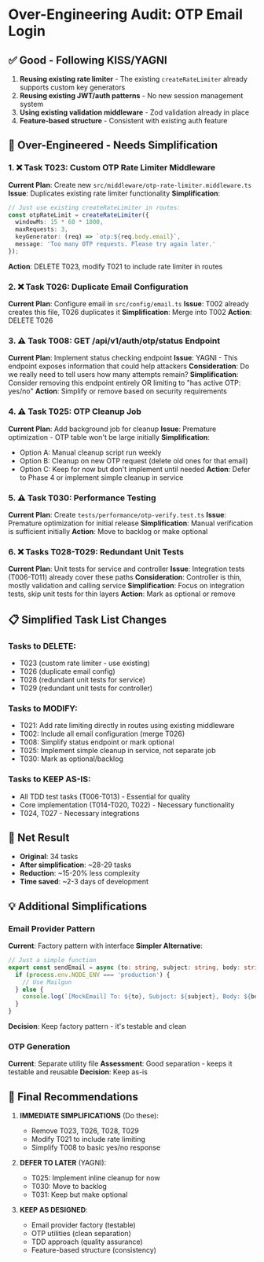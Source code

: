 # Over-Engineering Audit: OTP Email Login

## ✅ Good - Following KISS/YAGNI
1. **Reusing existing rate limiter** - The existing `createRateLimiter` already supports custom key generators
2. **Reusing existing JWT/auth patterns** - No new session management system
3. **Using existing validation middleware** - Zod validation already in place
4. **Feature-based structure** - Consistent with existing auth feature

## 🚨 Over-Engineered - Needs Simplification

### 1. ❌ Task T023: Custom OTP Rate Limiter Middleware
**Current Plan**: Create new `src/middleware/otp-rate-limiter.middleware.ts`
**Issue**: Duplicates existing rate limiter functionality
**Simplification**:
```typescript
// Just use existing createRateLimiter in routes:
const otpRateLimit = createRateLimiter({
  windowMs: 15 * 60 * 1000,
  maxRequests: 3,
  keyGenerator: (req) => `otp:${req.body.email}`,
  message: 'Too many OTP requests. Please try again later.'
});
```
**Action**: DELETE T023, modify T021 to include rate limiter in routes

### 2. ❌ Task T026: Duplicate Email Configuration
**Current Plan**: Configure email in `src/config/email.ts`
**Issue**: T002 already creates this file, T026 duplicates it
**Simplification**: Merge into T002
**Action**: DELETE T026

### 3. ⚠️ Task T008: GET /api/v1/auth/otp/status Endpoint
**Current Plan**: Implement status checking endpoint
**Issue**: YAGNI - This endpoint exposes information that could help attackers
**Consideration**: Do we really need to tell users how many attempts remain?
**Simplification**: Consider removing this endpoint entirely OR limiting to "has active OTP: yes/no"
**Action**: Simplify or remove based on security requirements

### 4. ⚠️ Task T025: OTP Cleanup Job
**Current Plan**: Add background job for cleanup
**Issue**: Premature optimization - OTP table won't be large initially
**Simplification**:
- Option A: Manual cleanup script run weekly
- Option B: Cleanup on new OTP request (delete old ones for that email)
- Option C: Keep for now but don't implement until needed
**Action**: Defer to Phase 4 or implement simple cleanup in service

### 5. ⚠️ Task T030: Performance Testing
**Current Plan**: Create `tests/performance/otp-verify.test.ts`
**Issue**: Premature optimization for initial release
**Simplification**: Manual verification is sufficient initially
**Action**: Move to backlog or make optional

### 6. ❌ Tasks T028-T029: Redundant Unit Tests
**Current Plan**: Unit tests for service and controller
**Issue**: Integration tests (T006-T011) already cover these paths
**Consideration**: Controller is thin, mostly validation and calling service
**Simplification**: Focus on integration tests, skip unit tests for thin layers
**Action**: Mark as optional or remove

## 📋 Simplified Task List Changes

### Tasks to DELETE:
- T023 (custom rate limiter - use existing)
- T026 (duplicate email config)
- T028 (redundant unit tests for service)
- T029 (redundant unit tests for controller)

### Tasks to MODIFY:
- T021: Add rate limiting directly in routes using existing middleware
- T002: Include all email configuration (merge T026)
- T008: Simplify status endpoint or mark optional
- T025: Implement simple cleanup in service, not separate job
- T030: Mark as optional/backlog

### Tasks to KEEP AS-IS:
- All TDD test tasks (T006-T013) - Essential for quality
- Core implementation (T014-T020, T022) - Necessary functionality
- T024, T027 - Necessary integrations

## 🎯 Net Result
- **Original**: 34 tasks
- **After simplification**: ~28-29 tasks
- **Reduction**: ~15-20% less complexity
- **Time saved**: ~2-3 days of development

## 💡 Additional Simplifications

### Email Provider Pattern
**Current**: Factory pattern with interface
**Simpler Alternative**:
```typescript
// Just a simple function
export const sendEmail = async (to: string, subject: string, body: string) => {
  if (process.env.NODE_ENV === 'production') {
    // Use Mailgun
  } else {
    console.log(`[MockEmail] To: ${to}, Subject: ${subject}, Body: ${body}`);
  }
}
```
**Decision**: Keep factory pattern - it's testable and clean

### OTP Generation
**Current**: Separate utility file
**Assessment**: Good separation - keeps it testable and reusable
**Decision**: Keep as-is

## 🏁 Final Recommendations

1. **IMMEDIATE SIMPLIFICATIONS** (Do these):
   - Remove T023, T026, T028, T029
   - Modify T021 to include rate limiting
   - Simplify T008 to basic yes/no response

2. **DEFER TO LATER** (YAGNI):
   - T025: Implement inline cleanup for now
   - T030: Move to backlog
   - T031: Keep but make optional

3. **KEEP AS DESIGNED**:
   - Email provider factory (testable)
   - OTP utilities (clean separation)
   - TDD approach (quality assurance)
   - Feature-based structure (consistency)